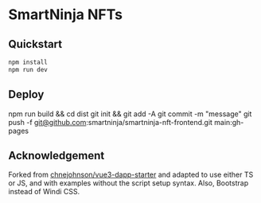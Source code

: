 # SmartNinja NFTs

## Quickstart

```bash
npm install
npm run dev
```

## Deploy

npm run build && cd dist
git init && git add -A
git commit -m "message"
git push -f git@github.com:smartninja/smartninja-nft-frontend.git main:gh-pages

## Acknowledgement

Forked from [chnejohnson/vue3-dapp-starter](https://github.com/chnejohnson/vue3-dapp-starter) and adapted to use either TS or JS, and with examples without the script setup syntax. Also, Bootstrap instead of Windi CSS.
